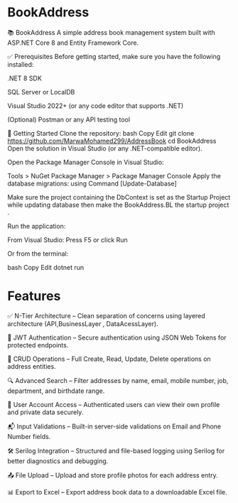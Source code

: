 # BookAddress
📚 BookAddress
A simple address book management system built with ASP.NET Core 8 and Entity Framework Core.

✅ Prerequisites
Before getting started, make sure you have the following installed:

.NET 8 SDK

SQL Server or LocalDB

Visual Studio 2022+ (or any code editor that supports .NET)

(Optional) Postman or any API testing tool

🚀 Getting Started
Clone the repository:
bash
Copy
Edit
git clone https://github.com/MarwaMohamed299/AddressBook
cd BookAddress
Open the solution in Visual Studio (or any .NET-compatible editor).

Open the Package Manager Console in Visual Studio:

Tools > NuGet Package Manager > Package Manager Console
Apply the database migrations: using Command [Update-Database]

Make sure the project containing the DbContext is set as the Startup Project while updating database then make the BookAddress.BL the startup project .

Run the application:

From Visual Studio: Press F5 or click Run

Or from the terminal:

bash
Copy
Edit
dotnet run

# Features

✅ N-Tier Architecture – Clean separation of concerns using layered architecture (API,BusinessLayer , DataAcessLayer).

🔐 JWT Authentication – Secure authentication using JSON Web Tokens for protected endpoints.

📑 CRUD Operations – Full Create, Read, Update, Delete operations on address entities.

🔍 Advanced Search – Filter addresses by name, email, mobile number, job, department, and birthdate range.

👤 User Account Access – Authenticated users can view their own profile and private data securely.

📬 Input Validations – Built-in server-side validations on Email and Phone Number fields.

🛠️ Serilog Integration – Structured and file-based logging using Serilog for better diagnostics and debugging.

📤 File Upload – Upload and store profile photos for each address entry.

📊 Export to Excel – Export address book data to a downloadable Excel file.


